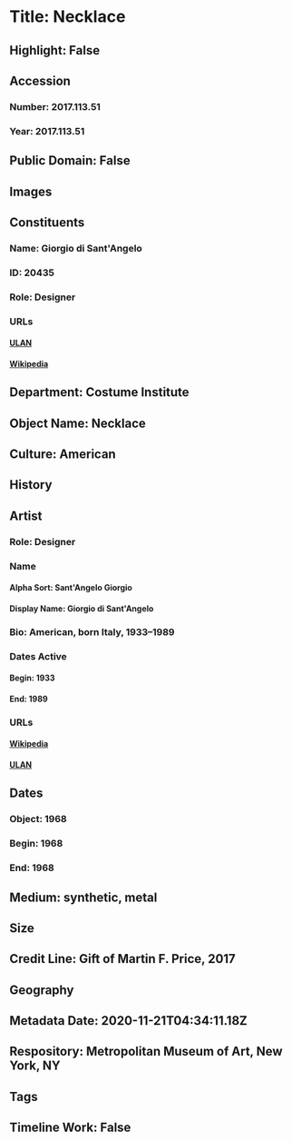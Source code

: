 # Title: Necklace
## Highlight: False
## Accession
### Number: 2017.113.51
### Year: 2017.113.51
## Public Domain: False
## Images
## Constituents
### Name: Giorgio di Sant&#39;Angelo
### ID: 20435
### Role: Designer
### URLs
#### [ULAN](http://vocab.getty.edu/page/ulan/500335105)
#### [Wikipedia](https://www.wikidata.org/wiki/Q5563512)
## Department: Costume Institute
## Object Name: Necklace
## Culture: American
## History
## Artist
### Role: Designer
### Name
#### Alpha Sort: Sant'Angelo Giorgio
#### Display Name: Giorgio di Sant'Angelo
### Bio: American, born Italy, 1933–1989
### Dates Active
#### Begin: 1933
#### End: 1989
### URLs
#### [Wikipedia](https://www.wikidata.org/wiki/Q5563512)
#### [ULAN](http://vocab.getty.edu/page/ulan/500335105)
## Dates
### Object: 1968
### Begin: 1968
### End: 1968
## Medium: synthetic, metal
## Size
## Credit Line: Gift of Martin F. Price, 2017
## Geography
## Metadata Date: 2020-11-21T04:34:11.18Z
## Respository: Metropolitan Museum of Art, New York, NY
## Tags
## Timeline Work: False